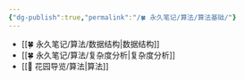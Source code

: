 ```yaml
---
{"dg-publish":true,"permalink":"/🍀 永久笔记/算法/算法基础/"}
---
```



- [[🍀 永久笔记/算法/数据结构\|数据结构]]
- [[🍀 永久笔记/算法/复杂度分析\|复杂度分析]]
- [[🌱 花园导览/算法\|算法]]